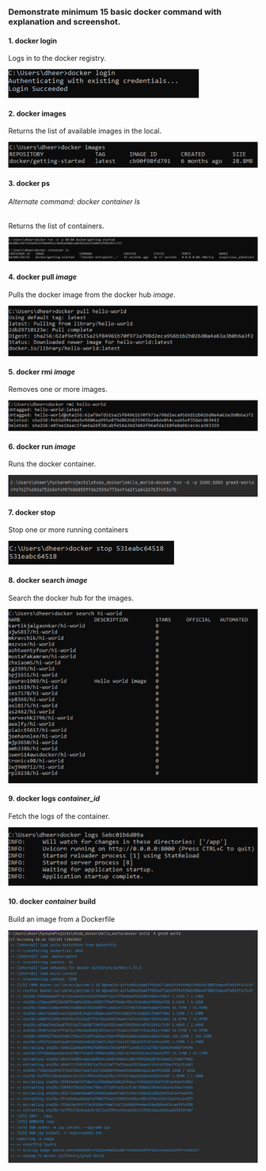 ### Demonstrate minimum 15 basic docker command with explanation and screenshot.

#### 1. docker login
Logs in to the docker registry.

![assignment_one/docker login.PNG](https://github.com/dheerajrp/Docker-Studies/blob/master/assignment_one/docker%20login.PNG)

#### 2. docker images
Returns the list of available images in the local.

![assignment_one/docker images.PNG](https://github.com/dheerajrp/Docker-Studies/blob/master/assignment_one/docker%20images.PNG)

#### 3. docker ps
###### Alternate command:  docker container ls
Returns the list of containers.

![assignment_one/docker ps.PNG](https://github.com/dheerajrp/Docker-Studies/blob/master/assignment_one/docker%20container%20ls.PNG)


#### 4. docker pull _image_
Pulls the docker image from the docker hub _image_.

![assignment_one/docker pull.PNG](https://github.com/dheerajrp/Docker-Studies/blob/master/assignment_one/docker%20pull.PNG)

#### 5. docker rmi _image_
Removes one or more images.

![assignment_one/docker rmi.PNG](https://github.com/dheerajrp/Docker-Studies/blob/master/assignment_one/docker%20rmi.PNG)

#### 6. docker run _image_
Runs the docker container.

![assignment_one/docker run.PNG](https://github.com/dheerajrp/Docker-Studies/blob/master/assignment_one/docker%20run.PNG)

#### 7. docker stop 
Stop one or more running containers

![assignment_one/docker stop.PNG](https://github.com/dheerajrp/Docker-Studies/blob/master/assignment_one/docker%20stop.PNG)

#### 8. docker search _image_
Search the docker hub for the images.

![assignment_one/docker search.PNG](https://github.com/dheerajrp/Docker-Studies/blob/master/assignment_one/docker%20search.PNG)

#### 9. docker logs _container_id_
Fetch the logs of the container.

![assignment_one/docker logs.PNG](https://github.com/dheerajrp/Docker-Studies/blob/master/assignment_one/docker%20logs.PNG)

#### 10. docker _container_ build 
Build an image from a Dockerfile

![assignment_one/docker build.PNG](https://github.com/dheerajrp/Docker-Studies/blob/master/assignment_one/docker%20build.PNG)